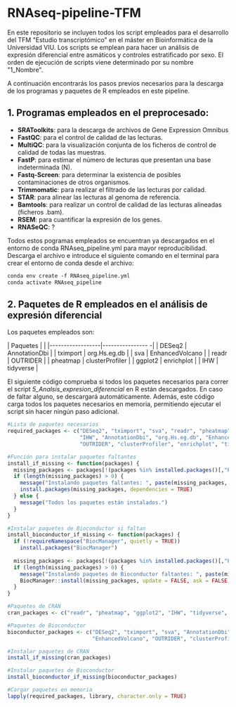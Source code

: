 # RNAseq-pipeline-TFM
En este repositorio se incluyen todos los script empleados para el desarrollo del TFM "Estudio transcriptómico" en el máster en Bioinformática de la Universidad VIU. 
Los scripts se emplean para hacer un análisis de expresión diferencial entre asmáticos y controles estratificado por sexo. El orden de ejecución de scripts viene determinado por su nombre "1_Nombre". 

A continuación encontrarás los pasos previos necesarios para la descarga de los programas y paquetes de R empleados en este pipeline.

## **1. Programas empleados en el preprocesado**:
  - **SRAToolkits**: para la descarga de archivos de Gene Expression Omnibus
  - **FastQC**: para el control de calidad de las lecturas.
  - **MultiQC**: para la visualización conjunta de los ficheros de control de calidad de todas las muestras.
  - **FastP**: para estimar el número de lecturas que presentan una base indeterminada (N).
  - **Fastq-Screen**: para determinar la existencia de posibles contaminaciones de otros organismos.
  - **Trimmomatic**: para realizar el filtrado de las lecturas por calidad.
  - **STAR**: para alinear las lecturas al genoma de referencia.
  - **Bamtools**: para realizar un control de calidad de las lecturas alineadas (ficheros .bam).
  - **RSEM**: para cuantificar la expresión de los genes.
  - **RNASeQC**: ?

Todos estos pogramas empleados se encuentran ya descargados en el entorno de conda RNAseq_pipeline.yml para mayor reproducibilidad. Descarga el archivo e introduce el siguiente comando en el terminal para crear el entorno de conda desde el archivo:
```markdown
conda env create -f RNAseq_pipeline.yml
conda activate RNAseq_pipeline
```

## **2. Paquetes de R empleados en el análisis de expresión diferencial** 

Los paquetes empleados son:

| Paquetes         |                  |
|------------------|---------------- -|
| DESeq2           | AnnotationDbi    |
| tximport         | org.Hs.eg.db     |
| sva              | EnhancedVolcano  |
| readr            | OUTRIDER         |
| pheatmap         | clusterProfiler  |
| ggplot2          | enrichplot       |
| IHW              | tidyverse        |

El siguiente código comprueba si todos los paquetes necesarios para correr el script *5_Analsis_expresion_diferencial* en R están descargados. En caso de faltar alguno, se descargará automáticamente. Además, este código carga todos los paquetes necesarios en memoria, permitiendo ejecutar el script sin hacer ningún paso adicional.
```r
#Lista de paquetes necesarios
required_packages <- c("DESeq2", "tximport", "sva", "readr", "pheatmap", "ggplot2", 
                       "IHW", "AnnotationDbi", "org.Hs.eg.db", "EnhancedVolcano", 
                       "OUTRIDER", "clusterProfiler", "enrichplot", "tidyverse")

#Función para instalar paquetes faltantes
install_if_missing <- function(packages) {
  missing_packages <- packages[!(packages %in% installed.packages()[,"Package"])]
  if (length(missing_packages) > 0) {
    message("Instalando paquetes faltantes: ", paste(missing_packages, collapse = ", "))
    install.packages(missing_packages, dependencies = TRUE)
  } else {
    message("Todos los paquetes están instalados.")
  }
}

#Instalar paquetes de Bioconductor si faltan
install_bioconductor_if_missing <- function(packages) {
  if (!requireNamespace("BiocManager", quietly = TRUE))
    install.packages("BiocManager")
  
  missing_packages <- packages[!(packages %in% installed.packages()[,"Package"])]
  if (length(missing_packages) > 0) {
    message("Instalando paquetes de Bioconductor faltantes: ", paste(missing_packages, collapse = ", "))
    BiocManager::install(missing_packages, update = FALSE, ask = FALSE)
  }
}

#Paquetes de CRAN
cran_packages <- c("readr", "pheatmap", "ggplot2", "IHW", "tidyverse", "enrichplot")

#Paquetes de Bioconductor
bioconductor_packages <- c("DESeq2", "tximport", "sva", "AnnotationDbi", "org.Hs.eg.db", 
                           "EnhancedVolcano", "OUTRIDER", "clusterProfiler")

#Instalar paquetes de CRAN
install_if_missing(cran_packages)

#Instalar paquetes de Bioconductor
install_bioconductor_if_missing(bioconductor_packages)

#Cargar paquetes en memoria
lapply(required_packages, library, character.only = TRUE)


